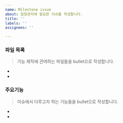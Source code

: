 ```yaml
---
name: Milestone issue
about: 일정관리에 필요한 이슈를 작성합니다.
title: ''
labels: ''
assignees: ''

---
```


### 파일 목록
> 기능 제작에 관여하는 파일들을 bullet으로 작성합니다.
-
-

### 주요기능
> 이슈에서 다루고자 하는 기능들을 bullet으로 작성합니다.
-
-
